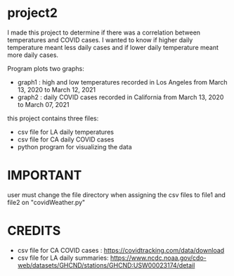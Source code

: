# project2

I made this project to determine if there was a correlation between temperatures and COVID cases. 
I wanted to know if higher daily temperature meant less daily cases and if lower daily temperature meant more daily cases.


Program plots two graphs:
* graph1 : high and low temperatures recorded in Los Angeles from March 13, 2020 to March 12, 2021
* graph2 : daily COVID cases recorded in California from March 13, 2020 to March 07, 2021

this project contains three files:
* csv file for LA daily temperatures
* csv file for CA daily COVID cases
* python program for visualizing the data

# IMPORTANT
user must change the file directory when assigning the csv files to file1 and file2 on "covidWeather.py"

# CREDITS
* csv file for CA COVID cases : https://covidtracking.com/data/download
* csv file for LA daily summaries: https://www.ncdc.noaa.gov/cdo-web/datasets/GHCND/stations/GHCND:USW00023174/detail

